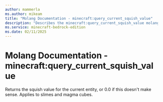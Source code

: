 ```yaml
---
author: mammerla
ms.author: mikeam
title: "Molang Documentation - minecraft:query_current_squish_value"
description: "Describes the minecraft:query_current_squish_value molang"
ms.service: minecraft-bedrock-edition
ms.date: 02/11/2025 
---
```


# Molang Documentation - minecraft:query_current_squish_value

Returns the squish value for the current entity, or 0.0 if this doesn't make sense.  Applies to slimes and magma cubes.
